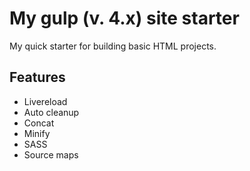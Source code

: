 # My gulp (v. 4.x) site starter

My quick starter for building basic HTML projects.

## Features

- Livereload
- Auto cleanup
- Concat
- Minify
- SASS
- Source maps
